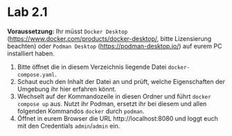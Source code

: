 # Lab 2.1

**Voraussetzung:** Ihr müsst `Docker Desktop` (https://www.docker.com/products/docker-desktop/, bitte Lizensierung beachten)
oder `Podman Desktop` (https://podman-desktop.io/) auf eurem PC installiert haben.

1) Bitte öffnet die in diesem Verzeichnis liegende Datei `docker-compose.yaml`.
2) Schaut euch den Inhalt der Datei an und prüft, welche Eigenschaften der Umgebung ihr hier erfahren könnt.
3) Wechselt auf der Kommandozeile in diesen Ordner und führt `docker compose up` aus. Nutzt ihr Podman, ersetzt ihr bei diesem und allen folgenden Kommandos `docker` durch `podman`.
4) Öffnet in eurem Browser die URL http://localhost:8080 und loggt euch mit den Credentials `admin`/`admin` ein.